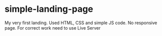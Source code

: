 # simple-landing-page

My very first landing.
Used HTML, CSS and simple JS code. No responsive page.
For correct work need to use Live Server

